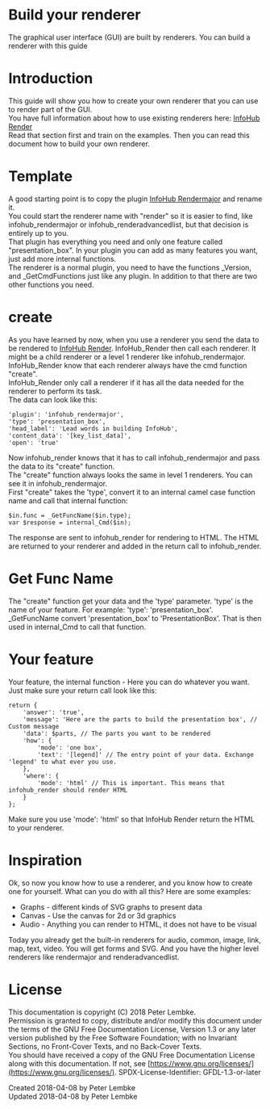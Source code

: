 # Build your renderer
The graphical user interface (GUI) are built by renderers. You can build a renderer with this guide  

# Introduction
This guide will show you how to create your own renderer that you can use to render part of the GUI.  
You have full information about how to use existing renderers here: [InfoHub Render](plugin,infohub_render)  
Read that section first and train on the examples. Then you can read this document how to build your own renderer.  

# Template
A good starting point is to copy the plugin [InfoHub Rendermajor](plugin,infohub_rendermajor) and rename it.  
You could start the renderer name with "render" so it is easier to find, like infohub_rendermajor or infohub_renderadvancedlist, but that decision is entirely up to you.  
That plugin has everything you need and only one feature called "presentation_box". In your plugin you can add as many features you want, just add more internal functions.  
The renderer is a normal plugin, you need to have the functions _Version, and _GetCmdFunctions just like any plugin. In addition to that there are two other functions you need.  

# create
As you have learned by now, when you use a renderer you send the data to be rendered to [InfoHub Render](plugin,infohub_render).
InfoHub_Render then call each renderer. It might be a child renderer or a level 1 renderer like infohub_rendermajor. InfoHub_Render know that each renderer always have the cmd function "create".  
InfoHub_Render only call a renderer if it has all the data needed for the renderer to perform its task.  
The data can look like this:  

```
'plugin': 'infohub_rendermajor',
'type': 'presentation_box',
'head_label': 'Lead words in building InfoHub',
'content_data': '[key_list_data]',
'open': 'true'
```

Now infohub_render knows that it has to call infohub_rendermajor and pass the data to its "create" function.  
The "create" function always looks the same in level 1 renderers. You can see it in infohub_rendermajor.  
First "create" takes the 'type', convert it to an internal camel case function name and call that internal function:  

```
$in.func = _GetFuncName($in.type);
var $response = internal_Cmd($in);
```

The response are sent to infohub_render for rendering to HTML. The HTML are returned to your renderer and added in the return call to infohub_render.  

# Get Func Name
The "create" function get your data and the 'type' parameter. 'type' is the name of your feature. For example: 'type': 'presentation_box'.
_GetFuncName convert 'presentation_box' to 'PresentationBox'. That is then used in internal_Cmd to call that function.  

# Your feature
Your feature, the internal function - Here you can do whatever you want. Just make sure your return call look like this:  

```
return {
    'answer': 'true',
    'message': 'Here are the parts to build the presentation box', // Custom message
    'data': $parts, // The parts you want to be rendered
    'how': {
        'mode': 'one box',
        'text': '[legend]' // The entry point of your data. Exchange 'legend' to what ever you use.
    },
    'where': {
        'mode': 'html' // This is important. This means that infohub_render should render HTML
    }
};
```

Make sure you use 'mode': 'html' so that InfoHub Render return the HTML to your renderer.  
    
# Inspiration
Ok, so now you know how to use a renderer, and you know how to create one for yourself. What can you do with all this? Here are some examples:  

- Graphs - different kinds of SVG graphs to present data
- Canvas - Use the canvas for 2d or 3d graphics
- Audio - Anything you can render to HTML, it does not have to be visual

Today you already get the built-in renderers for audio, common, image, link, map, text, video. You will get forms and SVG. And you have the higher level renderers like rendermajor and renderadvancedlist.  

# License
This documentation is copyright (C) 2018 Peter Lembke.  
Permission is granted to copy, distribute and/or modify this document under the terms of the GNU Free Documentation License, Version 1.3 or any later version published by the Free Software Foundation; with no Invariant Sections, no Front-Cover Texts, and no Back-Cover Texts.  
You should have received a copy of the GNU Free Documentation License along with this documentation. If not, see [https://www.gnu.org/licenses/](https://www.gnu.org/licenses/).  SPDX-License-Identifier: GFDL-1.3-or-later  

Created 2018-04-08 by Peter Lembke  
Updated 2018-04-08 by Peter Lembke  
